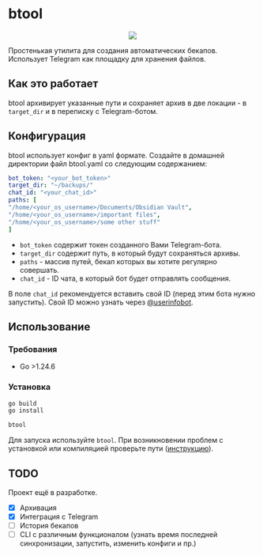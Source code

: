 # btool

<p align="center">
    <img src="https://skillicons.dev/icons?i=go" />
</p>

Простенькая утилита для создания автоматических бекапов. Использует Telegram как площадку для хранения файлов.

## Как это работает

btool архивирует указанные пути и сохраняет архив в две локации - в `target_dir` и в переписку с Telegram-ботом.

## Конфигурация

btool использует конфиг в yaml формате. Создайте в домашней директории файл btool.yaml со следующим содержанием:

```yaml
bot_token: "<your_bot_token>"
target_dir: "~/backups/"
chat_id: "<your_chat_id>"
paths: [
"/home/<your_os_username>/Documents/Obsidian Vault",
"/home/<your_os_username>/important files",
"/home/<your_os_username>/some other stuff"
]
```

- `bot_token` содержит токен созданного Вами Telegram-бота.
- `target_dir` содержит путь, в который будут сохраняться архивы.
- `paths` - массив путей, бекап которых вы хотите регулярно совершать.
- `chat_id` - ID чата, в который бот будет отправлять сообщения.

В поле `chat_id` рекомендуется вставить свой ID (перед этим бота нужно запустить). Свой ID можно узнать через [@userinfobot](https://t.me/userinfobot).

## Использование

### Требования

- Go >1.24.6

### Установка

```bash
go build
go install

btool
```

Для запуска используйте `btool`. При возникновении проблем с установкой или компиляцией проверьте пути ([инструкцию](https://go.dev/doc/tutorial/compile-install)).

## TODO

Проект ещё в разработке.

- [x] Архивация
- [x] Интеграция с Telegram
- [ ] История бекапов
- [ ] CLI с различным функционалом (узнать время последней синхронизации, запустить, изменить конфиги и пр.)
